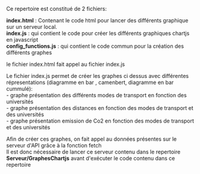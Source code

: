 Ce repertoire est constitué de 2 fichiers:


**index.html** : Contenant le code html pour lancer des différents graphique sur un serveur local.      
**index.js** : qui contient le code pour créer les différents graphiques chartjs en javascript   
**config_functions.js** : qui contient le code commun pour la création des différents graphes

le fichier index.html fait appel au fichier index.js  

Le fichier index.js permet de créer les graphes ci dessus avec différentes répresentations (diagramme en bar , camenbert, diagramme en bar cummulé):  
    - graphe présentation des différents modes de transport en fonction des universités  
    - graphe présentation des distances en fonction des modes de transport et des universités  
    - graphe présentation emission de Co2 en fonction des modes de transport et des universités  
    
Afin  de créer ces graphes, on fait appel au données présentes sur le serveur d'API grâce à la fonction fetch  
Il est donc nécessaire de lancer ce serveur contenu dans le repertoire **Serveur/GraphesChartjs** avant d'exécuter le code contenu dans ce repertoire  




 
  
